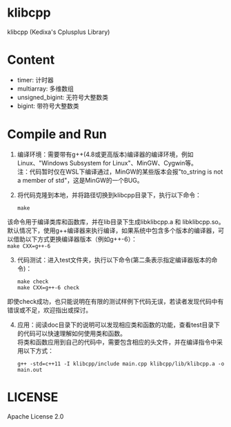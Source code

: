# klibcpp

klibcpp (Kedixa's Cplusplus Library)

# Content

- timer: 计时器
- multiarray: 多维数组
- unsigned_bigint: 无符号大整数类
- bigint: 带符号大整数类

# Compile and Run

1. 编译环境：需要带有g++(4.8或更高版本)编译器的编译环境，例如Linux、"Windows Subsystem for Linux"、MinGW、Cygwin等。  
注：代码暂时仅在WSL下编译通过，MinGW的某些版本会报"to_string is not a member of std"，这是MinGW的一个BUG。  

2. 将代码克隆到本地，并将路径切换到klibcpp目录下，执行以下命令：  
    ```
    make
    ```
该命令用于编译类库和函数库，并在lib目录下生成libklibcpp.a 和 libklibcpp.so。默认情况下，使用g++编译器来执行编译，如果系统中包含多个版本的编译器，可以借助以下方式更换编译器版本（例如g++-6）：  
    ```
    make CXX=g++-6
    ```

3. 代码测试：进入test文件夹，执行以下命令(第二条表示指定编译器版本的命令)：  
    ```
    make check
    make CXX=g++-6 check
    ```
即使check成功，也只能说明在有限的测试样例下代码无误，若读者发现代码中有错误或不足，欢迎指出或探讨。  

4. 应用：阅读doc目录下的说明可以发现相应类和函数的功能，查看test目录下的代码可以快速理解如何使用类和函数。  
将类和函数应用到自己的代码中，需要包含相应的头文件，并在编译指令中采用以下方式：  
    ```
    g++ -std=c++11 -I klibcpp/include main.cpp klibcpp/lib/klibcpp.a -o main.out
    ```

# LICENSE

Apache License 2.0
